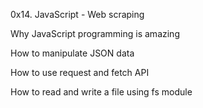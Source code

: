 0x14. JavaScript - Web scraping

Why JavaScript programming is amazing

How to manipulate JSON data

How to use request and fetch API

How to read and write a file using fs module
